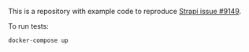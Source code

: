 This is a repository with example code to reproduce
[Strapi issue #9149](https://github.com/strapi/strapi/issues/9149).

To run tests:

```
docker-compose up
```
